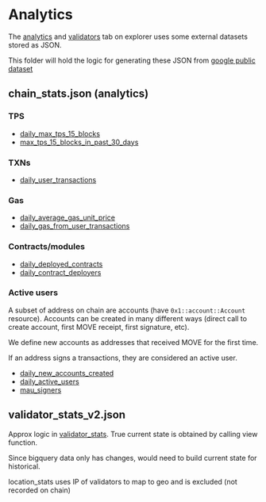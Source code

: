 # Analytics

The [analytics](https://explorer.aptoslabs.com/analytics?network=mainnet) and [validators](https://explorer.aptoslabs.com/validators?network=mainnet) tab on explorer uses some external datasets stored as JSON.

This folder will hold the logic for generating these JSON from [google public dataset](https://console.cloud.google.com/marketplace/product/bigquery-public-data/crypto-aptos-mainnet-us)

## chain_stats.json (analytics)

### TPS

- [daily_max_tps_15_blocks](daily_max_tps_15_blocks.sql)
- [max_tps_15_blocks_in_past_30_days](max_tps_15_blocks_in_past_30_days.sql)

### TXNs

- [daily_user_transactions](daily_user_transactions.sql)

### Gas

- [daily_average_gas_unit_price](daily_average_gas_unit_price.sql)
- [daily_gas_from_user_transactions](daily_gas_from_user_transactions.sql)

### Contracts/modules

- [daily_deployed_contracts](daily_deployed_contracts.sql)
- [daily_contract_deployers](daily_contract_deployers.sql)

### Active users

A subset of address on chain are accounts (have `0x1::account::Account` resource).
Accounts can be created in many different ways (direct call to create account, first MOVE receipt, first signature, etc).

We define new accounts as addresses that received MOVE for the first time.

If an address signs a transactions, they are considered an active user.

- [daily_new_accounts_created](daily_new_accounts_created.sql)
- [daily_active_users](daily_active_users.sql)
- [mau_signers](mau_signers.sql)

## validator_stats_v2.json

Approx logic in [validator_stats](validator_stats.sql).
True current state is obtained by calling view function.

Since bigquery data only has changes, would need to build current state for historical.

location_stats uses IP of validators to map to geo and is excluded (not recorded on chain)
